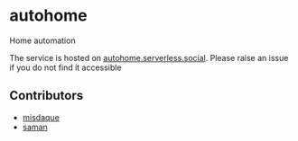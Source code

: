 # autohome
Home automation


The service is hosted on [autohome.serverless.social](http://autohome.serverless.social/ping).
Please raise an issue if you do not find it accessible

## Contributors
- [misdaque](https://github.com/misdaque)
- [saman](https://github.com/keensam04)
